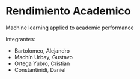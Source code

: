 # Rendimiento Academico
Machine learning applied to academic performance

Integrantes:
* Bartolomeo, Alejandro
* Machín Urbay, Gustavo
* Ortega Yubro, Cristian
* Constantinidi, Daniel
